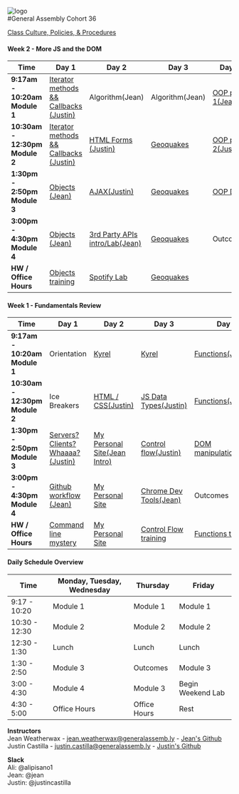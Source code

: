 ![logo](https://cloud.githubusercontent.com/assets/4304660/22954405/229b72c4-f2cb-11e6-81e6-a8102d9ba2a4.jpg)  
#General Assembly Cohort 36  

[Class Culture, Policies, & Procedures](https://github.com/sf-wdi-36/schedule-36/blob/master/how-tos/WDI%2036%20orientation.pdf)

<!--
#### Week 13 - Project 3
<table><thead>
<tr>
<th>Time</th>
<th>Day 1</th>
<th>Day 2</th>
<th>Day 3</th>
<th>Day 4</th>
<th>Day  5</th>
</tr>
</thead><tbody>
<tr>
<td><strong>9:17am - 10:20am Module 1</strong></td>
<td><a href="https://github.com/sf-wdi-36/hash-map-lab">Hash Tables (Justin)</a></td>
<td><a href="https://github.com/sf-wdi-36/project-03">Project 3</a></td>
<td><a href="https://github.com/sf-wdi-36/project-03">Project 3</a></td>
<td>Project 3 Presentations</td>
<td>Graduation/Peer Feedback</td>
</tr>
<tr>
<td><strong>10:30am - 12:30pm Module 2</strong></td>
<td><a href="https://github.com/sf-wdi-36/project-03">Project 3</a></td>
<td><a href="https://github.com/sf-wdi-36/project-03">Project 3</a></td>
<td><a href="https://github.com/sf-wdi-36/project-03">Project 3</a></td>
<td>Project 3 Presentations</td>
<td>Graduation/Peer Feedback</td>
</tr>
<tr>
<td><strong>1:30pm - 2:50pm Module 3</strong></td>
<td><a href="https://github.com/sf-wdi-36/project-03">Project 3</a></td>
<td><a href="https://github.com/sf-wdi-36/project-03">Project 3</a></td>
<td><a href="https://github.com/sf-wdi-36/project-03">Project 3</a></td>
<td>Project 3 Presentations</td>
<td>Outcomes (Neda)</td>
</tr>
<tr>
<td><strong>3:00pm - 4:30pm Module 4</strong></td>
<td><a href="https://github.com/sf-wdi-36/project-03">Project 3</a></td>
<td><a href="https://github.com/sf-wdi-36/project-03">Project 3</a></td>
<td><a href="https://github.com/sf-wdi-36/project-03">Project 3</a></td>
<td>Project 3 Presentations</td>
<td>Graduation/Peer Feedback</td>
</tr>
<tr>
<td><strong>Training / Office Hours</strong></td>
<td><a href="https://github.com/sf-wdi-36/project-03">Project 3</a></td>
<td><a href="https://github.com/sf-wdi-36/project-03">Project 3</a></td>
<td><a href="https://github.com/sf-wdi-36/project-03">Project 3</a></td>
</tr>
</tbody></table>


#### Week 12 - Project 3
<table><thead>
<tr>
<th>Time</th>
<th>Day 1</th>
<th>Day 2</th>
<th>Day 3</th>
<th>Day 4</th>
<th>Day  5</th>
</tr>
</thead><tbody>
<tr>
<td><strong>9:17am - 10:20am Module 1</strong></td>
<td>HOLIDAY</td>
<td><a href="https://github.com/sf-wdi-36/ruby-lightning-talks">Lightening talks</a></td>
<td><a href="https://github.com/sf-wdi-36/project-03">Project 3 Approvals/Mock Interviews</a></td>
<td><a href="https://github.com/sf-wdi-36/schedule-36">Optional: React with Rails(Andrew)</a></td>
<td><a href="https://github.com/sf-wdi-36/es6">Optional: ES6(Jean)</a></td>
</tr>
<tr>
<td><strong>10:30am - 12:30pm Module 2</strong></td>
<td>HOLIDAY</td>
<td><a href="https://github.com/sf-wdi-36/ruby-lightning-talks">Lightening talks</a></td>
<td><a href="https://github.com/sf-wdi-36/project-03">Project 3/Mock Interviews</a></td>
<td><a href="https://github.com/sf-wdi-36/project-03">Project 3/Mock Interviews</a></td>
<td><a href="https://github.com/sf-wdi-36/project-03">Project 3/Mock interviews</a></td>
</tr>
<tr>
<td><strong>1:30pm - 2:50pm Module 3</strong></td>
<td>HOLIDAY</td>
<td><a href="https://github.com/sf-wdi-36/project-03">Project 3 Intro</a></td>
<td>Outcomes (Neda)</td>
<td><a href="https://github.com/sf-wdi-36/project-03">Project 3/Mock Interviews</a></td>
<td><a href="https://github.com/sf-wdi-36/project-03">Project 3/Mock Interviews</a></td>
</tr>
<tr>
<td><strong>3:00pm - 4:30pm Module 4</strong></td>
<td>HOLIDAY</td>
<td><a href="https://github.com/sf-wdi-36/project-03">Project 3 Pitches/Approvals</a></td>
<td><a href="https://github.com/sf-wdi-36/project-03">Project 3/Mock Interviews</a></td>
<td><a href="https://github.com/sf-wdi-36/project-03">Project 3/Mock Interviews</a></td>
<td><a href="https://github.com/sf-wdi-36/project-03">Project 3/Mock Interviews</a></td>
</tr>
<tr>
<td><strong>Training / Office Hours</strong></td>
<td>HOLIDAY</td>
<td><a href="https://github.com/sf-wdi-36/project-03">Project 3</a></td>
<td><a href="https://github.com/sf-wdi-36/project-03">Project 3</a></td>
<td><a href="https://github.com/sf-wdi-36/project-03">Project 3</a></td>
<td><a href="https://github.com/sf-wdi-36/project-03">Project 3</a></td>
</tr>
</tbody></table>


#### Week 11 - Project 2
<table><thead>
<tr>
<th>Time</th>
<th>Day 1</th>
<th>Day 2</th>
<th>Day 3</th>
<th>Day 4</th>
<th>Day  5</th>
</tr>
</thead><tbody>
<tr>
<td><strong>9:17am - 10:20am Module 1</strong></td>
<td><a href="https://github.com/sf-wdi-36/ruby-algorithms-drills/tree/master/max-contig-subarray">Ruby Algorithm(Jean)</a></td>
<td><a href="https://github.com/sf-wdi-36/js-dictionary-trie">Dictionary Trees(Justin</a>
</td>
<td><a href="https://github.com/sf-wdi-36/project-02">Project 2</a></td>
<td><a href="https://github.com/sf-wdi-36/project-02">Project 2</a></td>
<td>Project 2 Presentations</td>
</tr>
<tr>
<td><strong>10:30am - 12:30pm Module 2</strong></td>
<td><a href="https://github.com/sf-wdi-36/project-02">Project 2</a></td>
<td><a href="https://github.com/sf-wdi-36/project-02">Project 2</a></td>
<td><a href="https://github.com/sf-wdi-36/project-02">Project 2</a></td>
<td><a href="https://github.com/sf-wdi-36/project-02">Project 2</a></td>
<td>Project 2 Presentations</td>
</tr>
<tr>
<td><strong>1:30pm - 2:50pm Module 3</strong></td>
<td><a href="https://github.com/sf-wdi-36/project-02">Project 2</a></td>
<td><a href="https://github.com/sf-wdi-36/project-02">Project 2</a></td>
<td>Outcomes (Neda)</td>
<td><a href="https://github.com/sf-wdi-36/project-02">Project 2</a></td>
<td>Project 2 Presentations/Lightening talks intro</td>
</tr>
<tr>
<td><strong>3:00pm - 4:30pm Module 4</strong></td>
<td><a href="https://github.com/sf-wdi-36/project-02">Project 2</a></td>
<td><a href="https://github.com/sf-wdi-36/project-02">Project 2</a></td>
<td><a href="https://github.com/sf-wdi-36/project-02">Project 2</a></td>
<td><a href="https://github.com/sf-wdi-36/project-02">Project 2</a></td>
<td><a href=https://github.com/sf-wdi-36/ruby-lightning-talks>Lightening Talks intro</a></td>
</tr>
<tr>
<td><strong>Training / Office Hours</strong></td>
<td><a href="https://github.com/sf-wdi-36/project-02">Project 2</a></td>
<td><a href="https://github.com/sf-wdi-36/project-02">Project 2</a></td>
<td><a href="https://github.com/sf-wdi-36/project-02">Project 2</a></td>
<td><a href="https://github.com/sf-wdi-36/project-02">Project 2</a></td>
<td><a href=https://github.com/sf-wdi-36/ruby-lightning-talks>Lightening Talks</a></td>
</tr>
</tbody></table>


#### Week 10 - Vagabond
<table><thead>
<tr>
<th>Time</th>
<th>Day 1</th>
<th>Day 2</th>
<th>Day 3</th>
<th>Day 4</th>
<th>Day  5</th>
</tr>
</thead><tbody>
<tr>
<td><strong>9:17am - 10:20am Module 1</strong></td>
<td>HOLIDAY</td>
<td><a href="https://github.com/sf-wdi-36/project-vagabond">Vagabond Intro</a></td>
<td><a href="https://github.com/sf-wdi-36/project-vagabond">Vagabond</a></td>
<td><a href="https://github.com/sf-wdi-36/project-vagabond">Vagabond</a></td>
<td>Vagabond Presentations</td>
</tr>
<tr>
<td><strong>10:30am - 12:30pm Module 2</strong></td>
<td>HOLIDAY</td>
<td><a href="https://github.com/sf-wdi-36/project-vagabond">Vagabond</a></td>
<td><a href="https://github.com/sf-wdi-36/project-vagabond">Vagabond</a></td>
<td><a href="https://github.com/sf-wdi-36/project-vagabond">Vagabond</a></td>
<td>Vagabond Reflection/Peer review</td>
</tr>
<tr>
<td><strong>1:30pm - 2:50pm Module 3</strong></td>
<td>HOLIDAY</td>
<td><a href="https://github.com/sf-wdi-36/project-vagabond">Vagabond</a></td>
<td>Outcomes (Neda)</td>
<td><a href="https://github.com/sf-wdi-36/project-vagabond">Vagabond</a></td>
<td><a href="https://github.com/sf-wdi-36/project-02">Project 2 Pitches/Approvals</a></td>
</tr>
<tr>
<td><strong>3:00pm - 4:30pm Module 4</strong></td>
<td>HOLIDAY</td>
<td><a href="https://github.com/sf-wdi-36/project-vagabond">Vagabond</a></td>
<td><a href="https://github.com/sf-wdi-36/project-vagabond">Vagabond</a></td>
<td><a href="https://github.com/sf-wdi-36/project-vagabond">Vagabond</a></td>
<td><a href=https://github.com/sf-wdi-36/project-02>Project 2 Approvals</a></td>
</tr>
<tr>
<td><strong>Training / Office Hours</strong></td>
<td>HOLIDAY</td>
<td><a href="https://github.com/sf-wdi-36/schedule-36/blob/master/homework/week10.md">Homework</a></td>
<td><a href="https://github.com/sf-wdi-36/schedule-36/blob/master/homework/week10.md">Homework</a></td>
<td><a href="https://github.com/sf-wdi-36/schedule-36/blob/master/homework/week10.md">Homework</a></td>
<td><a href="https://github.com/sf-wdi-36/schedule-36/blob/master/homework/week10.md">Homework</a></td>
</tr>
</tbody></table>


#### Week 9 - Rails Cont'd
<table><thead>
<tr>
<th>Time</th>
<th>Day 1</th>
<th>Day 2</th>
<th>Day 3</th>
<th>Day 4</th>
<th>Day  5</th>
</tr>
</thead><tbody>
<tr>
<td><strong>9:17am - 10:20am Module 1</strong></td>
<td><a href="https://github.com/sf-wdi-36/secret-keys">Secret Keys</a></td>
<td><a href="https://github.com/sf-wdi-36/ruby-algorithms-drills/tree/master/radix-sort">Ruby Algorithm Surprise</a></td>
<td>White Elephant Gift X-Change :elephant:</td> 
<td>Holiday</td>
<td>Holiday</td>
</tr>
<tr>
<td><strong>10:30am - 12:30pm Module 2</strong></td>
<td><a href="https://github.com/sf-wdi-36/public_library_app">Library App sprint 1</a></td>
<td><a href="https://github.com/sf-wdi-36/turbolinks_challenge">Ruby on Rails with JS lab(Jean)</a></td>
<td><a href="https://github.com/sf-wdi-36/public_library_app">Library App sprint 2</a></td>
<td>Holiday</td>
<td>Holiday</td>
</tr>
<tr>
<td><strong>1:30pm - 2:50pm Module 3</strong></td>
<td><a href="https://github.com/sf-wdi-36/public_library_app">Library App sprint 1</a></td>
<td><a href="https://github.com/sf-wdi-36/asset-pipeline-poem">Asset Pipeline Poem</a> && <a href="https://github.com/sf-wdi-36/rails-asset-pipeline">Asset Pipeline Lab</a></td>
<td><a href="https://github.com/sf-wdi-36/public_library_app">Library App sprint 2</a></td>
<td>Holiday</td>
<td>Holiday</td>
</tr>
<tr>
<td><strong>3:00pm - 4:30pm Module 4</strong></td>
<td><a href="https://github.com/sf-wdi-36/rails-validations-and-error-handling">Validation && Error Handling</a></td>
<td><a href="https://github.com/sf-wdi-36/rangular-lab/blob/master/README.md">Raingular</a>(Justin)</td>
<td><a href="https://github.com/sf-wdi-36/public_library_app">Library App sprint 2</a></td>
<td>Holiday</td>
<td>Holiday</td>
</tr>
<tr>
<td><strong>Training / Office Hours</strong></td>
<td><a href="https://github.com/sf-wdi-36/schedule-36/blob/master/homework/week9.md">Homework</a></td>
<td><a href="https://github.com/sf-wdi-36/schedule-36/blob/master/homework/week8.md">Homework</a></td>
<td><a href="https://github.com/sf-wdi-36/schedule-36/blob/master/homework/week8.md">Homework</a></td>
<td>Holiday</td>
<td>Holiday</td>
</tr>
</tbody></table>


#### Week 8 - Rails
<table><thead>
<tr>
<th>Time</th>
<th>Day 1</th>
<th>Day 2</th>
<th>Day 3</th>
<th>Day 4</th>
<th>Day  5</th>
</tr>
</thead><tbody>
<tr>
<td><strong>9:17am - 10:20am Module 1</strong></td>
<td><a href="https://github.com/sf-wdi-36/rails-intro"> Intro Rails(Jean)</a></td>
<td><a href="https://github.com/sf-wdi-36/bubble_sort_ruby">Suprise Ruby Algo(Jean)</a></td>
<td><a href="https://github.com/sf-wdi-36/rails-view-partials-and-helpers">Rails Views, Partials and Helpers
(Justin)</a></td>
<td><a href="https://github.com/sf-wdi-36/cookies-sessions">Cookies and Sessions</a></td>
<td><a href="https://github.com/sf-wdi-36/rubyMerge">TDD Ruby Merge 2 Arrays(Jean)</a></td>
</tr>
<tr>
<td><strong>10:30am - 12:30pm Module 2</strong></td>
<td><a href="https://github.com/sf-wdi-36/rails-intro"> Intro Rails(Jean)</a></td>
<td><a href="https://github.com/sf-wdi-36/rails-migrations-and-associations">Migrations(Justin)</a></td>
<td><a href="https://github.com/sf-wdi-36/schedule-36/rails-view-partials-and-helpers">Rails Views, Partials and Helpers
(Justin)</a></td>
<td><a href="https://github.com/sf-wdi-36/cookie-monster-app">Cookie Monster Lab</a></td>
<td><a href="https://github.com/sf-wdi-36/Project1-rails-refactor">Project 1 JS to RoR Refactor</a></td>
</tr>
<tr>
<td><strong>1:30pm - 2:50pm Module 3</strong></td>
<td><a href="https://github.com/sf-wdi-36/hacktive_record">HAcktive Record(Justin)</a></td>
<td><a href="https://github.com/sf-wdi-36/rails-associations">Associations(Jean)</a></td>
<td>Outcomes (Neda)</td>
<td><a href="https://github.com/sf-wdi-36/rails-auth">Rails Authentication</a></td>
<td><a href="https://github.com/sf-wdi-36/Project1-rails-refactor">Project 1 JS to RoR Refactor</a></td>
</tr>
<tr>
<td><strong>3:00pm - 4:30pm Module 4</strong></td>
<td><a href="https://github.com/sf-wdi-36/hacktive_record">HAcktive Record(Justin)</a></td>
<td><a href="https://github.com/sf-wdi-36/rock-n-rails">Rock n' Rails</a></td>
<td><a href="https://github.com/sf-wdi-36/pet-lab">Rails Pet Lab(Andrew)</a></td>
<td><a href="https://github.com/sf-wdi-36/rails-auth">Rails Authentication</a></td>
<td><a href="https://github.com/sf-wdi-36/rails_bog_app">Bog App</a></td>
</tr>
<tr>
<td><strong>Training / Office Hours</strong></td>
<td><a href="https://github.com/sf-wdi-36/schedule-36/blob/master/homework/week8.md">Homework</a></td>
<td><a href="https://github.com/sf-wdi-36/schedule-36/blob/master/homework/week8.md">Homework</a></td>
<td><a href="https://github.com/sf-wdi-36/schedule-36/blob/master/homework/week8.md">Homework</a></td>
<td><a href="https://github.com/sf-wdi-36/schedule-36/blob/master/homework/week8.md">Homework</a></td>
<td><a href="https://github.com/sf-wdi-36/schedule-36/blob/master/homework/week8.md">Homework</a></td>
</tr>
</tbody></table>


#### Week 7 - Ruby
<table><thead>
<tr>
<th>Time</th>
<th>Day 1</th>
<th>Day 2</th>
<th>Day 3</th>
<th>Day 4</th>
<th>Day  5</th>
</tr>
</thead><tbody>
<tr>
<td><strong>9:17am - 10:20am Module 1</strong></td>
<td><a href="https://github.com/sf-wdi-36/intro-ruby">Ruby Intro(Jean)</a></td>
<td><a href="https://github.com/sf-wdi-36/ruby-koans">Ruby Koans(Justin)</a></td>
<td><a href="https://github.com/sf-wdi-36/ruby-oop">Ruby OOP(Jean)</a></td>
<td><a href="https://github.com/sf-wdi-36/rspec">RSpec(Justin)</a></td>
<td><a href="https://github.com/sf-wdi-36/js-algorithms-drills/tree/master/binary-search">Ruby Review/Binary Search</a> </td>
</tr>
<tr>
<td><strong>10:30am - 12:30pm Module 2</strong></td>
<td><a href="https://github.com/sf-wdi-36/idiomatic-ruby">Idiomatic Ruby (Justin)</a></td>
<td><a href="https://github.com/sf-wdi-36/ruby-koans">Ruby Koans(Justin)</a></td>
<td><a href="https://github.com/sf-wdi-36/ruby-oop">Ruby OOP/cars</a></td>
<td>RSpec</td>
<td><a href="https://github.com/sf-wdi-36/ruby-regular-expressions">Regular Expressions</a> &
<a href="https://github.com/sf-wdi-36/username_generator">Username Generator</a></td>
</tr>
<tr>
<td><strong>1:30pm - 2:50pm Module 3</strong></td>
<td><a href="https://github.com/sf-wdi-36/ruby-koans">Ruby Koans</a></td>
<td><a href="https://github.com/sf-wdi-36/ruby_method_drills">Ruby Methods Drills (Justin</a></td>
<td>Outcomes (Neda)</td>
<td><a href="https://github.com/sf-wdi-36/go-fish-card-game">Go Fish(both)</a></td>
<td><a href="https://github.com/sf-wdi-36/wheel_of_fortune">Wheel of Fortune(both)</a></td>
</tr>
<tr>
<td><strong>3:00pm - 4:30pm Module 4</strong></td>
<td><a href="https://github.com/sf-wdi-36/ruby-koans">Training: Ruby Koans</a></td>
<td><a href="https://github.com/sf-wdi-36/ruby_method_drills">Ruby Method Drills(Justin)</a></td>
<td><a href="https://github.com/sf-wdi-36/ruby-oop-lab">Ruby OOP</a></td>
<td><a href="https://github.com/sf-wdi-36/go-fish-card-game">Go Fish cont'd</a></td>
<td><a href="https://github.com/sf-wdi-36/wheel_of_fortune">Wheel of Fortune cont'd</a></td>
</tr>
<tr>
<td><strong>Training / Office Hours</strong></td>
<td><a href="https://github.com/sf-wdi-36/schedule-36/blob/master/homework/week7.md">Homework</a></td>
<td><a href="https://github.com/sf-wdi-36/schedule-36/blob/master/homework/week7.md">Homework</a></td>
<td><a href="https://github.com/sf-wdi-36/schedule-36/blob/master/homework/week7.md">Homework</a></td>
<td><a href="https://github.com/sf-wdi-36/schedule-36/blob/master/homework/week7.md">Homework</a></td>
<td><a href="https://github.com/sf-wdi-36/schedule-36/blob/master/homework/week7.md">Homework</a></td>
</tr>
</tbody></table>


#### [Angular Style Guide](https://github.com/sf-wdi-36/angular_style_guide)

#### Week 6 - Angular
<table><thead>
<tr>
<th>Time</th>
<th>Day 1</th>
<th>Day 2</th>
<th>Day 3</th>
<th>Day 4</th>
<th>Day  5</th>
</tr>
</thead><tbody>
<tr>
<td><strong>9:17am - 10:20am Module 1</strong></td>
<td><a href="https://github.com/sf-wdi-36/intro-angular">Angular intro(Jean)</a></td>
<td><a href="https://github.com/sf-wdi-36/ng-read-create">$http create and read(Justin)</a></td>
<td><a href="https://github.com/sf-wdi-36/js-algorithms-drills/tree/master/stacks-and-queues">Algorithms(Stacks and Queues)</a></td>
<td><a href="https://github.com/sf-wdi-36/js-algorithms-drills/tree/master/stacks-and-queues">Algorithm(Stacks and Queues)</a></td>
<td><a href="https://github.com/sf-wdi-36/js-algorithms-drills/tree/master/stacks-and-queues">Algorithm(Stacks and Queues)</a></td>
</tr>
<tr>
<td><strong>10:30am - 12:30pm Module 2</strong></td>
<td><a href="https://github.com/sf-wdi-36/angular_directives_lab">Native Directives and You (Justin)</a></td>
<td><a href="https://github.com/sf-wdi-36/tunely-angular">$http create and read with Tunely</a></td>
<td><a href="https://github.com/sf-wdi-36/angular-ngRoute">Client side routing(Jean)</a></td>
<td><a href="https://github.com/sf-wdi-36/angular-books-crud-lab">Book App(Justin)</a></td>
<td><a href="https://github.com/sf-wdi-36/angular-custom-directives">Custom Directives(Cards against Humanity)(Jean)</a></td>
</tr>
<tr>
<td><strong>1:30pm - 2:50pm Module 3</strong></td>
<td><a href="https://github.com/sf-wdi-36/angular_hangman_lab">HAngular(Jean)</a></td>
<td><a href="https://github.com/sf-wdi-36/ng-update-delete">$http update and delete(Jean)</a></td>
<td>Outcomes (Neda)</td>
<td><a href="https://github.com/sf-wdi-36/angular-books-crud-lab">Book App(Justin)</a></td>
<td><a href="https://github.com/sf-wdi-36/js-binary-search-tree">Algorithms</a></td>
</tr>
<tr>
<td><strong>3:00pm - 4:30pm Module 4</strong></td>
<td><a href="https://github.com/sf-wdi-36/angular_hangman_lab">HAngular(Jean)</a></td>
<td><a href="https://github.com/sf-wdi-36/tunely-angular">$http update and delete with Tunely</a></td>
<td><a href="https://github.com/sf-wdi-36/tunely-angular">Client-side routing with Tunely</a></td>
<td><a href="https://github.com/sf-wdi-36/angular-books-crud-lab">Book App</a></td>
<td>Algorithms</td>
</tr>
<tr>
<td><strong>Training / Office Hours</strong></td>
<td><a href="https://github.com/sf-wdi-36/schedule-36/blob/master/homework/week6.md">Homework</a></td>
<td><a href="https://github.com/sf-wdi-36/schedule-36/blob/master/homework/week6.md">Homework</a></td>
<td><a href="https://github.com/sf-wdi-36/schedule-36/blob/master/homework/week6.md">Homework</a></td>
<td><a href="https://github.com/sf-wdi-36/schedule-36/blob/master/homework/week6.md">Homework</a></td>
<td><a href="https://github.com/sf-wdi-36/schedule-36/blob/master/homework/week6.md">Homework</a></td>
</tr>
</tbody></table>


#### Week 5 - Project 1 & Turkeys
<table><thead>
<tr>
<th>Time</th>
<th>Day 1</th>
<th>Day 2</th>
<th>Day 3</th>
<th>Day 4</th>
<th>Day  5</th>
</tr>
</thead><tbody>
<tr>
<td><strong>9:17am - 10:20am Module 1</strong></td>
<td><a href="https://github.com/sf-wdi-36/mergesort">MergeSort</a></td>
<td>Project 1 Presentations</td>
<td>Holiday</td>
<td>Holiday</td>
<td>Holiday</td>
</tr>
<tr>
<td><strong>10:30am - 12:30pm Module 2</strong></td>
<td><a href="https://github.com/sf-wdi-36/project-01">Project 1</a></td>
<td>Project 1 Presentations</td>
<td>Holiday</td>
<td>Holiday</td>
<td>Holiday</td>
</tr>
<tr>
<td><strong>1:30pm - 2:50pm Module 3</strong></td>
<td><a href="https://github.com/sf-wdi-36/project-01">Project 1/issues from other groups</a></td>
<td>Project 1 Presentations</td>
<td>Holiday</td>
<td>Holiday</td>
<td>Holiday</td>
</tr>
<tr>
<td><strong>3:00pm - 4:30pm Module 4</strong></td>
<td>Project 1</td>
<td>Holiday</td>
<td>Holiday</td>
<td>Holiday</td>
<td>Holiday</td>
</tr>
<tr>
<td><strong>Training / Office Hours</strong></td>
<td>Project 1</a></td>
<td>Holiday</td>
<td>Holiday</td>
<td>Holiday</td>
</tr>
</tbody></table>



#### Week 4 - Tunely/Project 1
<table><thead>
<tr>
<th>Time</th>
<th>Day 1</th>
<th>Day 2</th>
<th>Day 3</th>
<th>Day 4</th>
<th>Day  5</th>
</tr>
</thead><tbody>
<tr>
<td><strong>9:17am - 10:20am Module 1</strong></td>
<td><a href="https://github.com/SF-WDI-LABS/js-linked-list/blob/master/README.md">LinkedLists</a>(Justin)</td>
<td><a href="https://github.com/sf-wdi-36/tunely">Tunely</a></td>
<td><a href="https://github.com/sf-wdi-36/bubble-sort">Bubble Sort</a>(Justin)</td>
<td><a href="https://github.com/sf-wdi-36/binary-search/blob/master/README.md">Binary Search(Jean)</a></td>
<td><a href="https://github.com/sf-wdi-36/algorithm-complexity-and-big-o">Big-O(Jean)</a></td>
</tr>
<tr>
<td><strong>10:30am - 12:30pm Module 2</strong></td>
<td><a href="https://github.com/sf-wdi-36/tunely">Tunely Intro</a></td>
<td><a href="https://github.com/sf-wdi-36/tunely">Tunely wrap-up</a></td>
<td><a href="https://github.com/sf-wdi-36/project-01">Project 1</a></td>
<td><a href="https://github.com/sf-wdi-36/project-01">Project 1</a></td>
<td><a href="https://github.com/sf-wdi-36/project-01">Project 1</a></td>
</tr>
<tr>
<td><strong>1:30pm - 2:50pm Module 3</strong></td>
<td><a href="https://github.com/sf-wdi-36/tunely">Tunely</a></td>
<td>GitHub Collaboration/Project 1 Intro</a></td>
<td>Outcomes (Neda)</td>
<td><a href="https://github.com/sf-wdi-36/express-simple-auth">Authorization</a></td>
<td><a href="https://github.com/sf-wdi-36/project-01">Project 1</a></td>
</tr>
<tr>
<td><strong>3:00pm - 4:30pm Module 4</strong></td>
<td><a href="https://github.com/sf-wdi-36/tunely">Tunely</a></td>
<td>Project 1 approvals</a></td>
<td><a href="https://github.com/sf-wdi-36/project-01">Project 1</a></td>
<td><a href="https://github.com/sf-wdi-36/project-01">Project 1</a></td>
<td><a href="https://github.com/sf-wdi-36/project-01">Project 1</a></td>
</tr>
<tr>
<td><strong>Training / Office Hours</strong></td>
<td><a href="https://github.com/sf-wdi-36/tunely">Tunely</a></td>
<td><a href="https://github.com/sf-wdi-36/project-01">Project 1</a></td>
<td><a href="https://github.com/sf-wdi-36/project-01">Project 1</a></td>
<td><a href="https://github.com/sf-wdi-36/project-01">Project 1</a></td>
<td><a href="https://github.com/sf-wdi-36/project-01">Project 1</a></td>
</tr>
</tbody></table>


#### Week 3 - Express, Routing and Mongo
<table><thead>
<tr>
<th>Time</th>
<th>Day 1</th>
<th>Day 2</th>
<th>Day 3</th>
<th>Day 4</th>
<th>Day  5</th>
</tr>
</thead><tbody>
<tr>
<td><strong>9:17am - 10:20am Module 1</strong></td>
<td>Show and Tell of Project 0 (Games)</td>
<td><a href="https://github.com/sf-wdi-36/software-development-best-practices">Software best practices (Jean)</a></td>
<td><a href="https://github.com/sf-wdi-36/js-intro-mongoDB">Mongoose & MongoDB (Justin)</a></td>
<td><a href="https://github.com/sf-wdi-36/mongoose-books-app">Book App</a></td>
<td>Veteran's Day (OFF)</td>
</tr>
<tr>
<td><strong>10:30am - 12:30pm Module 2</strong></td>
<td><a href="https://github.com/sf-wdi-36/js-intro-express">Express Library (Justin)</a></td>
<td><a href="https://github.com/sf-wdi-36/test-driven-todo-api">LAB: ToDo</a></td>
<td><a href="https://github.com/sf-wdi-36/mongoose-associations">Mongoose Associations (JC)</a></td>
<td><a href="https://github.com/sf-wdi-36/mongoose-books-app">Book App</a></td>
<td>Veteran's Day (OFF)</td>
</tr>
<tr>
<td><strong>1:30pm - 2:50pm Module 3</strong></td>
<td><a href="https://github.com/sf-wdi-36/express-dynamic-routes">Express Parameters && Routes (Jean)</a></td>
<td>Elections (Early Dismissal)</a></td>
<td>Outcomes (Neda)</td>
<td><a href="https://github.com/sf-wdi-36/express-personal-api">Personal API && Heroku Integration (Justin)</a></td>
<td>Veteran's Day (OFF)</td>
</tr>
<tr>
<td><strong>3:00pm - 4:30pm Module 4</strong></td>
<td><a href="https://github.com/sf-wdi-36/express-dynamic-routes">Express Parameters && Routes (Jean)</a></td>
<td>Elections (Early Dismissal)</a></td>
<td><a href="https://github.com/sf-wdi-36/mongoose-books-app">Survey && Book App</a></td>
<td><a href="https://github.com/sf-wdi-36/express-personal-api">Personal API</a></td>
<td>Veteran's Day (OFF)</td>
</tr>
<tr>
<td><strong>Training / Office Hours</strong></td>
<td><a href="https://github.com/sf-wdi-36/schedule-36/blob/master/homework/week3.md#day-1">Express Params && Routes</a></td>
<td><a href="https://github.com/sf-wdi-36/schedule-36/blob/master/homework/week3.md#day-2">Finish ToDo & Database pre-reading</a></td>
<td><a href="https://github.com/sf-wdi-36/schedule-36/blob/master/homework/week3.md#day-3">CRUD && The Query</a></td>
<td><a href="https://github.com/sf-wdi-36/schedule-36/blob/master/homework/week3.md#day-4">Personal API</a></td>
<td><a href="https://github.com/sf-wdi-36/schedule-36/blob/master/homework/week3.md#day-5">Personal API</a></td>
</tr>
</tbody></table>

#### Week 2 - Express, Routing and Mongo
<table><thead>
<tr>
<th>Time</th>
<th>Day 1</th>
<th>Day 2</th>
<th>Day 3</th>
<th>Day 4</th>
<th>Day  5</th>
</tr>
</thead><tbody>
<tr>
<td><strong>9:17am - 10:20am Module 1</strong></td>
<td>Show and Tell of Project 0 (Games)</td>
<td><a href="https://github.com/sf-wdi-36/software-development-best-practices">Software best practices (Jean)</a></td>
<td><a href="https://github.com/sf-wdi-36/js-intro-mongoDB">Mongoose & MongoDB (Justin)</a></td>
<td><a href="https://github.com/sf-wdi-36/mongoose-books-app">Book App</a></td>
<td>Veteran's Day (OFF)</td>
</tr>
<tr>
<td><strong>10:30am - 12:30pm Module 2</strong></td>
<td><a href="https://github.com/sf-wdi-36/js-intro-express">Express Library (Justin)</a></td>
<td><a href="https://github.com/sf-wdi-36/test-driven-todo-api">LAB: ToDo</a></td>
<td><a href="https://github.com/sf-wdi-36/mongoose-associations">Mongoose Associations (JC)</a></td>
<td><a href="https://github.com/sf-wdi-36/mongoose-books-app">Book App</a></td>
<td>Veteran's Day (OFF)</td>
</tr>
<tr>
<td><strong>1:30pm - 2:50pm Module 3</strong></td>
<td><a href="https://github.com/sf-wdi-36/express-dynamic-routes">Express Parameters && Routes (Jean)</a></td>
<td>Elections (Early Dismissal)</a></td>
<td>Outcomes (Neda)</td>
<td><a href="https://github.com/sf-wdi-36/express-personal-api">Personal API && Heroku Integration (Justin)</a></td>
<td>Veteran's Day (OFF)</td>
</tr>
<tr>
<td><strong>3:00pm - 4:30pm Module 4</strong></td>
<td><a href="https://github.com/sf-wdi-36/express-dynamic-routes">Express Parameters && Routes (Jean)</a></td>
<td>Elections (Early Dismissal)</a></td>
<td><a href="https://github.com/sf-wdi-36/mongoose-books-app">Survey && Book App</a></td>
<td><a href="https://github.com/sf-wdi-36/express-personal-api">Personal API</a></td>
<td>Veteran's Day (OFF)</td>
</tr>
<tr>
<td><strong>Training / Office Hours</strong></td>
<td><a href="https://github.com/sf-wdi-36/schedule-36/blob/master/homework/week3.md#day-1">Express Params && Routes</a></td>
<td><a href="https://github.com/sf-wdi-36/schedule-36/blob/master/homework/week3.md#day-2">Finish ToDo & Database pre-reading</a></td>
<td><a href="https://github.com/sf-wdi-36/schedule-36/blob/master/homework/week3.md#day-3">CRUD && The Query</a></td>
<td><a href="https://github.com/sf-wdi-36/schedule-36/blob/master/homework/week3.md#day-4">Personal API</a></td>
<td><a href="https://github.com/sf-wdi-36/schedule-36/blob/master/homework/week3.md#day-5">Personal API</a></td>
</tr>
</tbody></table>
-->


#### Week 2 - More JS and the DOM
<table><thead>
<tr>
<th>Time</th>
<th>Day 1</th>
<th>Day 2</th>
<th>Day 3</th>
<th>Day 4</th>
<th>Day  5</th>
</tr>
</thead><tbody>
<tr>
<td><strong>9:17am - 10:20am Module 1</strong></td>
<td><a href="https://github.com/SF-WDI-LABS/iterator-methods">Iterator methods && Callbacks (Justin)</a></td>
<td>Algorithm(Jean)</td>
<td>Algorithm(Jean)</td>
<td><a href="https://github.com/SF-WDI-LABS/js-oop-flower-power">OOP part 1(Jean)</a></td>
<td>Algorithm(Justin)</td>
</tr>
<tr>
<td><strong>10:30am - 12:30pm Module 2</strong></td>
<td><a href="https://github.com/SF-WDI-LABS/iterator-methods">Iterator methods && Callbacks (Justin)</a></td>
<td><a href="https://github.com/SF-WDI-LABS/html-forms">HTML Forms (Justin)</a></td>
<td><a href="https://github.com/SF-WDI-LABS/geoquakes">Geoquakes</a></td>
<td><a href="https://github.com/SF-WDI-LABS/js-oop-flower-power">OOP part 2(Justin)</a></td>
<td><a href="https://github.com/SF-WDI-LABS/project-00">Project 0 intro</a></td>
</tr>
<tr>
<td><strong>1:30pm - 2:50pm Module 3</strong></td>
<td><a href="https://github.com/SF-WDI-LABS/js-objects">Objects (Jean)</a></td>
<td><a href="https://github.com/SF-WDI-LABS/intro-ajax">AJAX(Justin)</a></td>
<td><a href="https://github.com/SF-WDI-LABS/geoquakes">Geoquakes</a></td>
<td><a href="https://github.com/SF-WDI-LABS/oop-game-training">OOP Drills</a></td>
<td><a href="https://github.com/SF-WDI-LABS/project-00">Project 0</a></td>
</tr>
<tr>
<td><strong>3:00pm - 4:30pm Module 4</strong></td>
<td><a href="https://github.com/SF-WDI-LABS/js-objects">Objects (Jean)</a></td>
<td><a href="https://github.com/SF-WDI-LABS/giffaw ">3rd Party APIs intro/Lab(Jean)</a></td>
<td><a href="https://github.com/SF-WDI-LABS/geoquakes">Geoquakes</a></td>
<td>Outcomes</td>
<td><a href="https://github.com/SF-WDI-LABS/project-00">Project 0</a></td>
</tr>
<tr>
<td><strong>HW / Office Hours</strong></td>
<td><a href="https://github.com/sf-wdi-36/schedule-36/blob/master/homework/week2.md#day-1">Objects training</a></td>
<td><a href="https://github.com/sf-wdi-36/schedule-36/blob/master/homework/week2.md#day-2">Spotify Lab</a></td>
<td><a href="https://github.com/sf-wdi-36/schedule-36/blob/master/homework/week2.md#day-3">Geoquakes</a></td>
<td><a href="https://github.com/sf-wdi-36/schedule-36/blob/master/homework/week2.md#day-4"></a></td>
<td><a href="https://github.com/sf-wdi-36/schedule-36/blob/master/homework/week2.md#day-5">Project 0</a></td>
</tr>
</tbody></table>

#### Week 1 - Fundamentals Review
<table><thead>
<tr>
<th>Time</th>
<th>Day 1</th>
<th>Day 2</th>
<th>Day 3</th>
<th>Day 4</th>
<th>Day  5</th>
</tr>
</thead><tbody>
<tr>
<td><strong>9:17am - 10:20am Module 1</strong></td>
<td>Orientation</td>
<td><a href="https://github.com/sf-wdi-36/kyrel">Kyrel</a></td>
<td><a href="https://github.com/sf-wdi-36/kyrel">Kyrel</a></td>
<td><a href="https://github.com/sf-wdi-36/js-functions">Functions(Jean)</a></td>
<td>Personal site show && tell</td>
</tr>
<tr>
<td><strong>10:30am - 12:30pm Module 2</strong></td>
<td>Ice Breakers</td>
<td><a href="https://github.com/sf-wdi-36/html-css-review">HTML / CSS(Justin)</a></td>
<td><a href="https://github.com/sf-wdi-36/js-data-types">JS Data Types(Justin)</a></td>
<td><a href="https://github.com/sf-wdi-36/js-functions">Functions(Jean)</a></td>
<td><a href="https://github.com/sf-wdi-36/dom-events-jquery">DOM Events && JQuery (Justin)</a></td>
</tr>
<tr>
<td><strong>1:30pm - 2:50pm Module 3</strong></td>
<td><a href="https://github.com/SF-WDI-LABS/client-server-and-you">Servers? Clients? Whaaaa?(Justin)</a></td>
<td><a href="https://github.com/sf-wdi-36/personal-portfolio">My Personal Site(Jean Intro)</a></td>
<td><a href="https://github.com/sf-wdi-36/js-control-flow">Control flow(Justin)</a></td>
<td><a href="https://github.com/sf-wdi-36/dom-manipulation">DOM manipulation(Jean)</a></td>
<td><a href="https://github.com/sf-wdi-36/bootstrap">Bootstrap(Justin)</a></td>
</tr>
<tr>
<td><strong>3:00pm - 4:30pm Module 4</strong></td>
<td><a href="https://github.com/sf-wdi-36/git-github">Github workflow
(Jean)</a></td>
<td><a href="https://github.com/sf-wdi-36/personal-portfolio">My Personal Site</a></td>
<td><a href="https://github.com/sf-wdi-36/dev-tools">Chrome Dev Tools(Jean)</a></td>
<td>Outcomes</td>
<td><a href="https://github.com/sf-wdi-36/tic-tac-toe">TicTacToe</a></td>
</tr>
<tr>
<td><strong>HW / Office Hours</strong></td>
<td><a href="https://github.com/sf-wdi-36/schedule-36/blob/master/homework/week1.md#day-1">Command line mystery</a></td>
<td><a href="https://github.com/sf-wdi-36/schedule-36/blob/master/homework/week1.md#day-2">My Personal Site</a></td>
<td><a href="https://github.com/sf-wdi-36/schedule-36/blob/master/homework/week1.md#day-3">Control Flow training</a></td>
<td><a href="https://github.com/sf-wdi-36/schedule-36/blob/master/homework/week1.md#day-4">Functions training</a></td>
<td><a href="https://github.com/sf-wdi-36/schedule-36/blob/master/homework/week1.md#day-5">TicTacToe</a></td>
</tr>
</tbody></table>


#### Daily Schedule Overview

Time | Monday, Tuesday, Wednesday  | Thursday | Friday
----- | ------------------ | ----- | ----
9:17 - 10:20  | Module 1   | Module 1     | Module 1
10:30 - 12:30| Module 2   | Module 2     | Module 2
12:30 - 1:30 | Lunch         | Lunch          | Lunch
1:30 - 2:50 | Module 3      | Outcomes   | Module 3
3:00 - 4:30 | Module 4      | Module 3   | Begin Weekend Lab
4:30 - 5:00 | Office Hours   | Office Hours | Rest

**Instructors**  
Jean Weatherwax - jean.weatherwax@generalassemb.ly - [Jean's Github](https://github.com/jeanmw)  
Justin Castilla - justin.castilla@generalassemb.ly - [Justin's Github](https://github.com/justincastilla)
  
  
**Slack**  
Ali: @alipisano1  
Jean: @jean  
Justin: @justincastilla   

